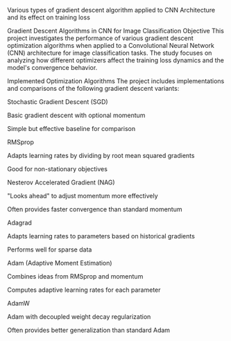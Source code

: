 Various types of gradient descent algorithm applied to CNN Architecture and its effect on training loss

Gradient Descent Algorithms in CNN for Image Classification
Objective
This project investigates the performance of various gradient descent optimization algorithms when applied to a Convolutional Neural Network (CNN) architecture for image classification tasks. The study focuses on analyzing how different optimizers affect the training loss dynamics and the model's convergence behavior.

Implemented Optimization Algorithms
The project includes implementations and comparisons of the following gradient descent variants:

Stochastic Gradient Descent (SGD)

Basic gradient descent with optional momentum

Simple but effective baseline for comparison

RMSprop

Adapts learning rates by dividing by root mean squared gradients

Good for non-stationary objectives

Nesterov Accelerated Gradient (NAG)

"Looks ahead" to adjust momentum more effectively

Often provides faster convergence than standard momentum

Adagrad

Adapts learning rates to parameters based on historical gradients

Performs well for sparse data

Adam (Adaptive Moment Estimation)

Combines ideas from RMSprop and momentum

Computes adaptive learning rates for each parameter

AdamW

Adam with decoupled weight decay regularization

Often provides better generalization than standard Adam
